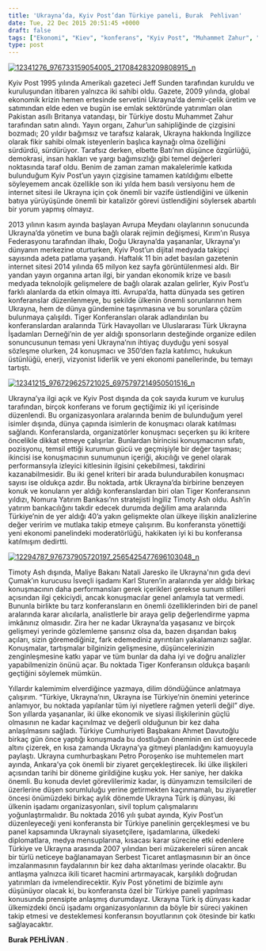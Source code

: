 ```yaml
---
title: 'Ukrayna’da, Kyiv Post’dan Türkiye paneli, Burak  Pehlivan'
date: Tue, 22 Dec 2015 20:51:45 +0000
draft: false
tags: ["Ekonomi", "Kiev", "konferans", "Kyiv Post", "Muhammet Zahur", "panel", "THY Ukrayna", "Tiger Konferansı", "timothy ash", "Türkiye Ukrayna Serbest Ticaret Antlaşması", "Ukrayna", "Ukrayna Dış İlişkileri", "Uluslarası İlişkiler"]
type: post
---
```


[![12341276_976733159054005_217084283209808915_n](http://burakpehlivan.org/wp-content/uploads/2015/12/12341276_976733159054005_217084283209808915_n.jpg)](http://burakpehlivan.org/wp-content/uploads/2015/12/12341276_976733159054005_217084283209808915_n.jpg)

Kyiv Post 1995 yılında Amerikalı gazeteci Jeff Sunden tarafından kuruldu ve kuruluşundan itibaren yalnızca iki sahibi oldu. Gazete, 2009 yılında, global ekonomik krizin hemen ertesinde servetini Ukrayna’da demir-çelik üretim ve satımından elde eden ve bugün ise emlak sektöründe yatırımları olan Pakistan asıllı Britanya vatandaşı, bir Türkiye dostu Muhammet Zahur tarafından satın alındı. Yayın organı, Zahur’un sahipliğinde de çizgisini bozmadı; 20 yıldır bağımsız ve tarafsız kalarak, Ukrayna hakkında İngilizce olarak fikir sahibi olmak isteyenlerin başlıca kaynağı olma özelliğini sürdürdü, sürdürüyor. Tarafsız derken, elbette Batı’nın düşünce özgürlüğü, demokrasi, insan hakları ve yargı bağımsızlığı gibi temel değerleri noktasında taraf oldu. Benim de zaman zaman makalelerimle katkıda bulunduğum Kyiv Post’un yayın çizgisine tamamen katıldığımı elbette söyleyemem ancak özellikle son iki yılda hem basılı versiyonu hem de internet sitesi ile Ukrayna için çok önemli bir vazife üstlendiğini ve ülkenin batıya yürüyüşünde önemli bir katalizör görevi üstlendiğini söylersek abartılı bir yorum yapmış olmayız.

2013 yılının kasım ayında başlayan Avrupa Meydanı olaylarının sonucunda Ukrayna’da yönetim ve buna bağlı olarak rejimin değişmesi, Kırım’ın Rusya Federasyonu tarafından ilhakı, Doğu Ukrayna’da yaşananlar, Ukrayna’yı dünyanın merkezine oturturken, Kyiv Post’un dijital medyada takipçi sayısında adeta patlama yaşandı. Haftalık 11 bin adet basılan gazetenin internet sitesi 2014 yılında 65 milyon kez sayfa görüntülenmesi aldı. Bir yandan yayın organına artan ilgi, bir yandan ekonomik krize ve basılı medyada teknolojik gelişmelere de bağlı olarak azalan gelirler, Kyiv Post’u farklı alanlarda da etkin olmaya itti. Avrupa’da, hatta dünyada ses getiren konferanslar düzenlenmeye, bu şekilde ülkenin önemli sorunlarının hem Ukrayna, hem de dünya gündemine taşınmasına ve bu sorunlara çözüm bulunmaya çalışıldı. Tiger Konferansları olarak adlandırılan bu konferanslardan aralarında Türk Havayolları ve Uluslararası Türk Ukrayna İşadamları Derneği’nin de yer aldığı sponsorların desteğinde organize edilen sonuncusunun teması yeni Ukrayna’nın ihtiyaç duyduğu yeni sosyal sözleşme olurken, 24 konuşmacı ve 350’den fazla katılımcı, hukukun üstünlüğü, enerji, vizyonist liderlik ve yeni ekonomi panellerinde, bu temayı tartıştı.

[![12341215_976729625721025_6975797214950501516_n](http://burakpehlivan.org/wp-content/uploads/2015/12/12341215_976729625721025_6975797214950501516_n.jpg)](http://burakpehlivan.org/wp-content/uploads/2015/12/12341215_976729625721025_6975797214950501516_n.jpg)

Ukrayna’ya ilgi açık ve Kyiv Post dışında da çok sayıda kurum ve kuruluş tarafından, birçok konferans ve forum geçtiğimiz iki yıl içerisinde düzenlendi. Bu organizasyonlara aralarında benim de bulunduğum yerel isimler dışında, dünya çapında isimlerin de konuşmacı olarak katılması sağlandı. Konferanslarda, organizatörler konuşmacı seçerken şu iki kritere öncelikle dikkat etmeye çalışırlar. Bunlardan birincisi konuşmacının sıfatı, pozisyonu, temsil ettiği kurumun gücü ve geçmişiyle bir değer taşıması; ikincisi ise konuşmacının sunumunun içeriği, akıcılığı ve genel olarak performansıyla izleyici kitlesinin ilgisini çekebilmesi, takdirini kazanabilmesidir. Bu iki genel kriteri bir arada bulundurabilen konuşmacı sayısı ise oldukça azdır. Bu noktada, artık Ukrayna’da birbirine benzeyen konuk ve konuların yer aldığı konferanslardan biri olan Tiger Konferansının yıldızı, Nomura Yatırım Bankası’nn stratejisti İngiliz Timoty Ash oldu. Ash’in yatırım bankacılığını takdir edecek durumda değilim ama aralarında Türkiye’nin de yer aldığı 40’a yakın gelişmekte olan ülkeye ilişkin analizlerine değer veririm ve mutlaka takip etmeye çalışırım. Bu konferansta yönettiği yeni ekonomi panelindeki moderatörlüğü, hakikaten iyi ki bu konferansa katılmışım dedirtti.

[![12294787_976737905720197_2565425477696103048_n](http://burakpehlivan.org/wp-content/uploads/2015/12/12294787_976737905720197_2565425477696103048_n.jpg)](http://burakpehlivan.org/wp-content/uploads/2015/12/12294787_976737905720197_2565425477696103048_n.jpg)

Timoty Ash dışında, Maliye Bakanı Natali Jaresko ile Ukrayna'nın gıda devi Çumak’ın kurucusu İsveçli işadamı Karl Sturen’in aralarında yer aldığı birkaç konuşmacının daha performansları gerek içerikleri gerekse sunum stilleri açısından ilgi çekiciydi, ancak konuşmacılar genel anlamıyla tat vermedi. Bununla birlikte bu tarz konferansların en önemli özelliklerinden biri de panel aralarında karar alıcılarla, analistlerle bir araya gelip değerlendirme yapma imkânınız olmasıdır. Zira her ne kadar Ukrayna’da yaşasanız ve birçok gelişmeyi yerinde gözlemleme şansınız olsa da, bazen dışarıdan bakış açıları, sizin göremediğiniz, fark edemediniz ayrıntıları yakalamanızı sağlar. Konuşmalar, tartışmalar bilginizin gelişmesine, düşüncelerinizin zenginleşmesine katkı yapar ve tüm bunlar da daha iyi ve doğru analizler yapabilmenizin önünü açar. Bu noktada Tiger Konferansın oldukça başarılı geçtiğini söylemek mümkün.

Yıllardır kalemimim elverdiğince yazmaya, dilim döndüğünce anlatmaya çalışırım. “Türkiye, Ukrayna’nın, Ukrayna ise Türkiye’nin önemini yeterince anlamıyor, bu noktada yapılanlar tüm iyi niyetlere rağmen yeterli değil” diye. Son yıllarda yaşananlar, iki ülke ekonomik ve siyasi ilişkilerinin güçlü olmasının ne kadar kaçınılmaz ve değerli olduğunun bir kez daha anlaşılmasını sağladı. Türkiye Cumhuriyeti Başbakanı Ahmet Davutoğlu birkaç gün önce yaptığı konuşmada bu dostluğun öneminin en üst derecede altını çizerek, en kısa zamanda Ukrayna’ya gitmeyi planladığını kamuoyuyla paylaştı. Ukrayna cumhurbaşkanı Petro Poroşenko ise muhtemelen mart ayında, Ankara’ya çok önemli bir ziyaret gerçekleştirecek. İki ülke ilişkileri açısından tarihi bir döneme girildiğine kuşku yok. Her saniye, her dakika önemli. Bu konuda devlet görevlilerimiz kadar, iş dünyamızın temsilcileri de üzerlerine düşen sorumluluğu yerine getirmekten kaçınmamalı, bu ziyaretler öncesi önümüzdeki birkaç aylık dönemde Ukrayna Türk iş dünyası, iki ülkenin işadamı organizasyonları, sivil toplum çalışmalarını yoğunlaştırmalıdır.
Bu noktada 2016 yılı şubat ayında, Kyiv Post’un düzenleyeceği yeni konferansta bir Türkiye panelinin gerçekleşmesi ve bu panel kapsamında Ukraynalı siyasetçilere, işadamlarına, ülkedeki diplomatlara, medya mensuplarına, kısacası karar sürecine etki edenlere Türkiye ve Ukrayna arasında 2007 yılından beri müzakereleri süren ancak bir türlü neticeye bağlanamayan Serbest Ticaret antlaşmasının bir an önce imzalanmasının faydalarının bir kez daha aktarılması yerinde olacaktır. Bu antlaşma yalnızca ikili ticaret hacmini artırmayacak, karşılıklı doğrudan yatırımları da ivmelendirecektir. Kyiv Post yönetimi de bizimle aynı düşünüyor olacak ki, bu konferansta özel bir Türkiye paneli yapılması konusunda prensipte anlaşmış durumdayız. Ukrayna Türk iş dünyası kadar ülkemizdeki öncü işadamı organizasyonlarının da böyle bir süreci yakinen takip etmesi ve desteklemesi konferansın boyutlarının çok ötesinde bir katkı sağlayacaktır.

**Burak PEHLİVAN**
.